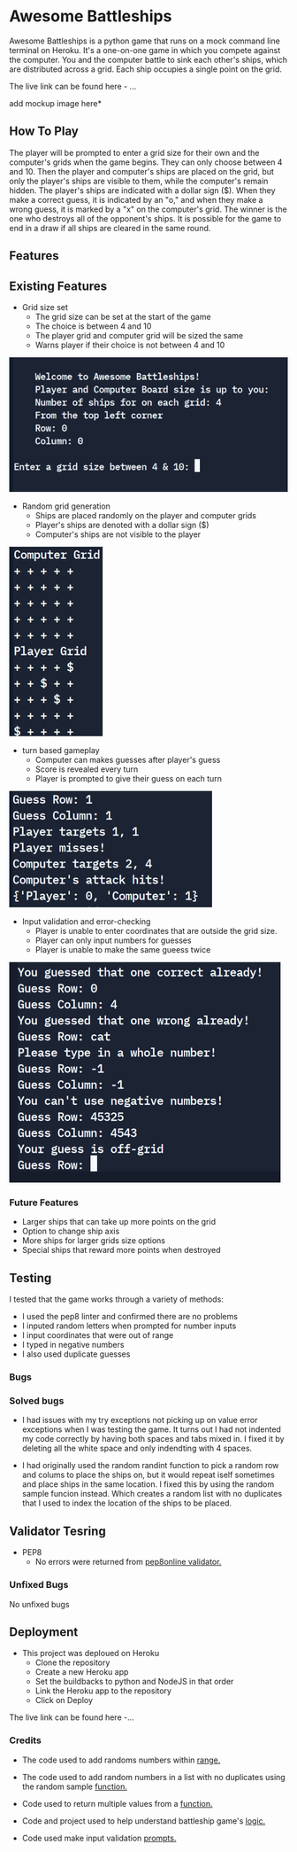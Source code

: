 # Awesome Battleships
Awesome Battleships is a python game that runs on a mock command line terminal on Heroku. It's a one-on-one game in which you compete against the computer.
You and the computer battle to sink each other's ships, which are distributed across a grid.
Each ship occupies a single point on the grid.

The live link can be found here - ...

add mockup image here*

## How To Play
The player will be prompted to enter a grid size for their own and the computer's grids when the game begins. They can only choose between 4 and 10. Then the player and computer's ships are placed on the grid, but only the player's ships are visible to them, while the computer's remain hidden. The player's ships are indicated with a dollar sign ($).
When they make a correct guess, it is indicated by an "o," and when they make a wrong guess, it is marked by a "x" on the computer's grid. The winner is the one who destroys all of the opponent's ships. It is possible for the game to end in a draw if all ships are cleared in the same round.

## Features

## Existing Features
- Grid size set
  - The grid size can be set at the start of the game
  - The choice is between 4 and 10
  - The player grid and computer grid will be sized the same
  - Warns player if their choice is not between 4 and 10

![Grid size set img](https://github.com/Awoyalejohn/awesome-battleships/blob/main/assets/images/grid-size-set.PNG)

- Random grid generation
  - Ships are placed randomly on the player and computer grids
  - Player's ships are denoted with a dollar sign ($)
  - Computer's ships are not visible to the player

![Random grid generation img](https://github.com/Awoyalejohn/awesome-battleships/blob/main/assets/images/random-grid-generation.PNG)

- turn based gameplay
  - Computer can makes guesses after player's guess
  - Score is revealed every turn
  - Player is prompted to give their guess on each turn

![turn based gameplay img](https://github.com/Awoyalejohn/awesome-battleships/blob/main/assets/images/turn-based-gameplay.PNG)

- Input validation and error-checking
  - Player is unable to enter coordinates that are outside the grid size. 
  - Player can only input numbers for guesses
  - Player is unable to make the same gueess twice

![Input validation and error-checking img](https://github.com/Awoyalejohn/awesome-battleships/blob/main/assets/images/input-validarion-and-error-checking.PNG)

### Future Features
- Larger ships that can take up more points on the grid
- Option to change ship axis
- More ships for larger grids size options
- Special ships that reward more points when destroyed

## Testing
I tested that the game works through a variety of methods:
- I used the pep8 linter and confirmed there are no problems
- I inputed random letters when prompted for number inputs
- I input coordinates that were out of range
- I typed in negative numbers
- I also used duplicate guesses

### Bugs

### Solved bugs
- I had issues with my try exceptions not picking up on value error exceptions when I was testing the game. It turns out I had not indented my code correctly by having both spaces and tabs mixed in. I fixed it by deleting all the white space and only indendting with 4 spaces.

- I had originally used the random randint function to pick a random row and colums to place the ships on, but it would repeat iself sometimes and place ships in the same location. I fixed this by using the random sample funcion instead. Which creates a random list with no duplicates that I used to index the location of the ships to be placed.

## Validator Tesring
- PEP8
  - No errors were returned from [pep8online validator.](pep8online.com)

### Unfixed Bugs
No unfixed bugs

## Deployment
- This project was deploued on Heroku
  - Clone the repository
  - Create a new Heroku app
  - Set the buildbacks to python and NodeJS in that order
  - Link the Heroku app to the repository
  - Click on Deploy

The live link can be found here -...

### Credits
- The code used to add randoms numbers within [range.](https://www.programiz.com/python-programming/examples/random-number)

- The code used to add random numbers in a list with no duplicates using the random sample [function.](https://stackoverflow.com/questions/9755538/how-do-i-create-a-list-of-random-numbers-without-duplicates)

- Code used to return multiple values from a [function.](https://stackoverflow.com/questions/354883/best-way-to-return-multiple-values-from-a-function)

- Code and project used to help understand battleship game's [logic.](https://www.codecademy.com/courses/learn-python/lessons/battleship/exercises/welcome-to-battleship)

- Code used make input validation [prompts.](https://stackoverflow.com/questions/41832613/python-input-validation-how-to-limit-user-input-to-a-specific-range-of-integers)




